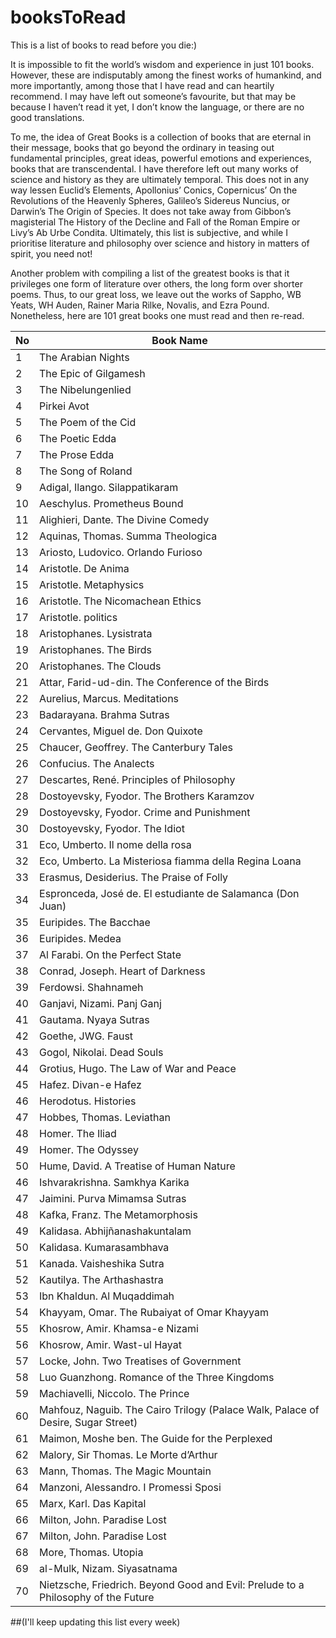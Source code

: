 # booksToRead

This is a list of books to read before you die:)

It is impossible to fit the world’s wisdom and experience in just 101 books. However, these are indisputably among the finest works of humankind, and more importantly, among those that I have read and can heartily recommend. I may have left out someone’s favourite, but that may be because I haven’t read it yet, I don’t know the language, or there are no good translations.

To me, the idea of Great Books is a collection of books that are eternal in their message, books that go beyond the ordinary in teasing out fundamental principles, great ideas, powerful emotions and experiences, books that are transcendental. I have therefore left out many works of science and history as they are ultimately temporal. This does not in any way lessen Euclid’s Elements, Apollonius’ Conics, Copernicus’ On the Revolutions of the Heavenly Spheres, Galileo’s Sidereus Nuncius, or Darwin’s The Origin of Species. It does not take away from Gibbon’s magisterial The History of the Decline and Fall of the Roman Empire or Livy’s Ab Urbe Condita. Ultimately, this list is subjective, and while I prioritise literature and philosophy over science and history in matters of spirit, you need not!

Another problem with compiling a list of the greatest books is that it privileges one form of literature over others, the long form over shorter poems. Thus, to our great loss, we leave out the works of Sappho, WB Yeats, WH Auden, Rainer Maria Rilke, Novalis, and Ezra Pound. Nonetheless, here are 101 great books one must read and then re-read.



No | Book Name
------------ | -------------
1 | The Arabian Nights
2 | The Epic of Gilgamesh
3 | The Nibelungenlied
4 | Pirkei Avot
5 | The Poem of the Cid
6 | The Poetic Edda
7 | The Prose Edda
8 | The Song of Roland
9 | Adigal, Ilango. Silappatikaram
10 | Aeschylus. Prometheus Bound
11 | Alighieri, Dante. The Divine Comedy
12 | Aquinas, Thomas. Summa Theologica
13 | Ariosto, Ludovico. Orlando Furioso
14 | Aristotle. De Anima
15 | Aristotle. Metaphysics
16 | Aristotle. The Nicomachean Ethics
17 | Aristotle. politics
18 | Aristophanes. Lysistrata
19 | Aristophanes. The Birds
20 | Aristophanes. The Clouds
21 | Attar, Farid-ud-din. The Conference of the Birds
22 | Aurelius, Marcus. Meditations
23 | Badarayana. Brahma Sutras
24 | Cervantes, Miguel de. Don Quixote
25 | Chaucer, Geoffrey. The Canterbury Tales
26 | Confucius. The Analects
27 | Descartes, René. Principles of Philosophy
28 | Dostoyevsky, Fyodor. The Brothers Karamzov
29 | Dostoyevsky, Fyodor. Crime and Punishment
30 | Dostoyevsky, Fyodor. The Idiot
31 | Eco, Umberto. Il nome della rosa
32 | Eco, Umberto. La Misteriosa fiamma della Regina Loana
33 | Erasmus, Desiderius. The Praise of Folly
34 | Espronceda, José de. El estudiante de Salamanca (Don Juan)
35 | Euripides. The Bacchae
36 | Euripides. Medea
37 | Al Farabi. On the Perfect State
38 | Conrad, Joseph. Heart of Darkness
39 | Ferdowsi. Shahnameh
40 | Ganjavi, Nizami. Panj Ganj
41 | Gautama. Nyaya Sutras
42 | Goethe, JWG. Faust
43 | Gogol, Nikolai. Dead Souls
44 | Grotius, Hugo. The Law of War and Peace
45 | Hafez. Divan-e Hafez
46 | Herodotus. Histories
47 | Hobbes, Thomas. Leviathan
48 | Homer. The Iliad
49 | Homer. The Odyssey
50 | Hume, David. A Treatise of Human Nature
46 | Ishvarakrishna. Samkhya Karika
47 | Jaimini. Purva Mimamsa Sutras
48 | Kafka, Franz. The Metamorphosis
49 | Kalidasa. Abhijñanashakuntalam
50 | Kalidasa. Kumarasambhava
51 | Kanada. Vaisheshika Sutra
52 | Kautilya. The Arthashastra
53 | Ibn Khaldun. Al Muqaddimah
54 | Khayyam, Omar. The Rubaiyat of Omar Khayyam
55 | Khosrow, Amir. Khamsa-e Nizami
56 | Khosrow, Amir. Wast-ul Hayat
57 | Locke, John. Two Treatises of Government
58 | Luo Guanzhong. Romance of the Three Kingdoms
59 | Machiavelli, Niccolo. The Prince
60 | Mahfouz, Naguib. The Cairo Trilogy (Palace Walk, Palace of Desire, Sugar Street)
61 | Maimon, Moshe ben. The Guide for the Perplexed
62 | Malory, Sir Thomas. Le Morte d’Arthur
63 | Mann, Thomas. The Magic Mountain
64 | Manzoni, Alessandro. I Promessi Sposi
65 | Marx, Karl. Das Kapital
66 | Milton, John. Paradise Lost
67 | Milton, John. Paradise Lost
68 | More, Thomas. Utopia
69 | al-Mulk, Nizam. Siyasatnama
70 | Nietzsche, Friedrich. Beyond Good and Evil: Prelude to a Philosophy of the Future


##(I'll keep updating this list every week)

